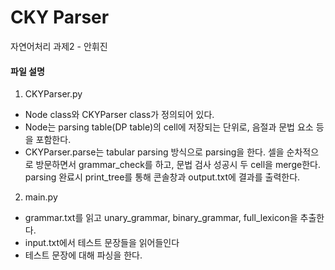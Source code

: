 # CKY Parser

자연어처리 과제2 - 안휘진

#### 파일 설명

1.  CKYParser.py

- Node class와 CKYParser class가 정의되어 있다. 
- Node는 parsing table(DP table)의 cell에 저장되는 단위로, 음절과 문법 요소 등을 포함한다.
- CKYParser.parse는 tabular parsing 방식으로 parsing을 한다. 셀을 순차적으로 방문하면서 grammar_check를 하고,  문법 검사 성공시 두 cell을 merge한다. parsing 완료시 print_tree를 통해 콘솔창과 output.txt에 결과를 출력한다.

2. main.py

- grammar.txt를 읽고 unary_grammar, binary_grammar, full_lexicon을 추출한다.
- input.txt에서 테스트 문장들을 읽어들인다
- 테스트 문장에 대해 파싱을 한다.